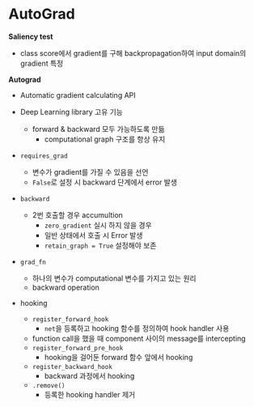# AutoGrad

**Saliency test**

- class score에서 gradient를 구해 backpropagation하여 input domain의 gradient 특정



**Autograd**

- Automatic gradient calculating API
- Deep Learning library 고유 기능
  - forward & backward 모두 가능하도록 만듦
    - computational graph 구조를 항상 유지
- `requires_grad`
  - 변수가 gradient를 가질 수 있음을 선언
  - `False`로 설정 시 backward 단계에서 error 발생
- `backward`
  - 2번 호출할 경우 accumultion
    - `zero_gradient` 실시 하지 않을 경우
    - 일반 상태에서 호출 시 Error 발생
    - `retain_graph = True` 설정해야 보존

- `grad_fn`
  - 하나의 변수가 computational 변수를 가지고 있는 원리
  - backward operation
- hooking
  - `register_forward_hook`
    - `net`을 등록하고 hooking 함수를 정의하여 hook handler 사용
  - function call을 했을 때 component 사이의 message를 intercepting
  - `register_forward_pre_hook`
    - hooking을 걸어둔 forward 함수 앞에서 hooking
  - `register_backward_hook`
    - backward 과정에서 hooking
  - `.remove()`
    - 등록한 hooking handler 제거
